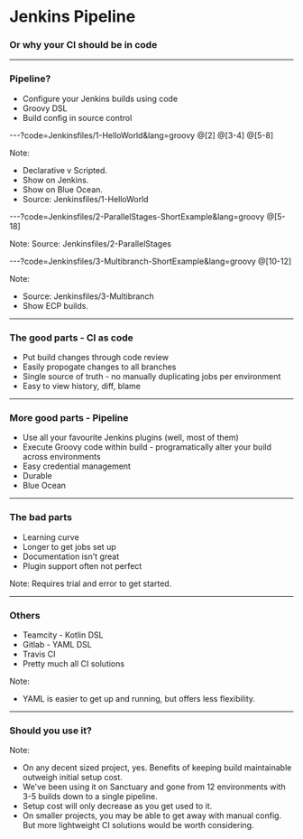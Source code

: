 # Jenkins Pipeline

### Or why your CI should be in code

---

### Pipeline?

* Configure your Jenkins builds using code
* Groovy DSL
* Build config in source control

---?code=Jenkinsfiles/1-HelloWorld&lang=groovy
@[2]
@[3-4]
@[5-8]

Note:
* Declarative v Scripted.
* Show on Jenkins. 
* Show on Blue Ocean. 
* Source: Jenkinsfiles/1-HelloWorld

---?code=Jenkinsfiles/2-ParallelStages-ShortExample&lang=groovy
@[5-18]

Note:
Source: Jenkinsfiles/2-ParallelStages

---?code=Jenkinsfiles/3-Multibranch-ShortExample&lang=groovy
@[10-12]

Note:
* Source: Jenkinsfiles/3-Multibranch
* Show ECP builds.

---

### The good parts - CI as code

* Put build changes through code review
* Easily propogate changes to all branches
* Single source of truth - no manually duplicating jobs per environment
* Easy to view history, diff, blame

---

### More good parts - Pipeline
* Use all your favourite Jenkins plugins (well, most of them)
* Execute Groovy code within build - programatically alter your build across environments
* Easy credential management
* Durable
* Blue Ocean

---

### The bad parts

* Learning curve
* Longer to get jobs set up
* Documentation isn't great
* Plugin support often not perfect

Note:
Requires trial and error to get started.

---

### Others
* Teamcity - Kotlin DSL
* Gitlab - YAML DSL
* Travis CI
* Pretty much all CI solutions

Note:
* YAML is easier to get up and running, but offers less flexibility.

---

### Should you use it?

Note:
* On any decent sized project, yes. Benefits of keeping build maintainable outweigh initial setup cost.
* We've been using it on Sanctuary and gone from 12 environments with 3-5 builds down to a single pipeline.
* Setup cost will only decrease as you get used to it.
* On smaller projects, you may be able to get away with manual config. But more lightweight CI solutions would be worth considering.